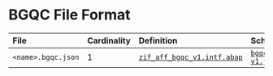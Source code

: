 # BGQC File Format

File | Cardinality | Definition | Schema | Example
:--- | :---  | :--- | :--- | :---
`<name>.bgqc.json` | 1 | [`zif_aff_bgqc_v1.intf.abap`](./type/zif_aff_bgqc_v1.intf.abap) | [`bgqc-v1.json`](./bgqc-v1.json) | [`z_aff_bgqc_example.bgqc.json`](./examples/z_aff_bgqc_example.bgqc.json)
